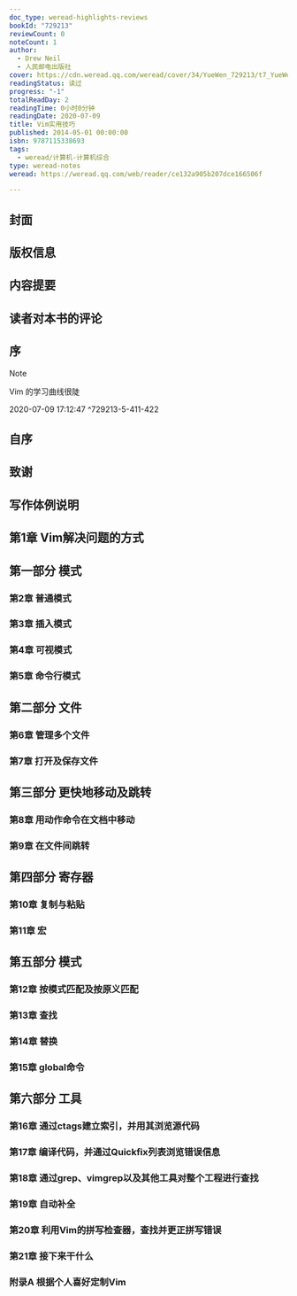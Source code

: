 ```yaml
---
doc_type: weread-highlights-reviews
bookId: "729213"
reviewCount: 0
noteCount: 1
author:
  - Drew Neil
  - 人民邮电出版社
cover: https://cdn.weread.qq.com/weread/cover/34/YueWen_729213/t7_YueWen_729213.jpg
readingStatus: 读过
progress: "-1"
totalReadDay: 2
readingTime: 0小时0分钟
readingDate: 2020-07-09
title: Vim实用技巧
published: 2014-05-01 00:00:00
isbn: 9787115338693
tags:
  - weread/计算机-计算机综合
type: weread-notes
weread: https://weread.qq.com/web/reader/ce132a905b207dce166506f

---
```



## 封面

## 版权信息

## 内容提要

## 读者对本书的评论

## 序

> [!NOTE] 
> Vim 的学习曲线很陡
> 
> 2020-07-09 17:12:47 ^729213-5-411-422

## 自序

## 致谢

## 写作体例说明

## 第1章 Vim解决问题的方式

## 第一部分 模式

### 第2章 普通模式

### 第3章 插入模式

### 第4章 可视模式

### 第5章 命令行模式

## 第二部分 文件

### 第6章 管理多个文件

### 第7章 打开及保存文件

## 第三部分 更快地移动及跳转

### 第8章 用动作命令在文档中移动

### 第9章 在文件间跳转

## 第四部分 寄存器

### 第10章 复制与粘贴

### 第11章 宏

## 第五部分 模式

### 第12章 按模式匹配及按原义匹配

### 第13章 查找

### 第14章 替换

### 第15章 global命令

## 第六部分 工具

### 第16章 通过ctags建立索引，并用其浏览源代码

### 第17章 编译代码，并通过Quickfix列表浏览错误信息

### 第18章 通过grep、vimgrep以及其他工具对整个工程进行查找

### 第19章 自动补全

### 第20章 利用Vim的拼写检查器，查找并更正拼写错误

### 第21章 接下来干什么

### 附录A 根据个人喜好定制Vim


